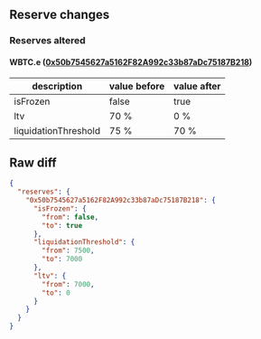 ## Reserve changes

### Reserves altered

#### WBTC.e ([0x50b7545627a5162F82A992c33b87aDc75187B218](https://snowtrace.io/address/0x50b7545627a5162F82A992c33b87aDc75187B218))

| description | value before | value after |
| --- | --- | --- |
| isFrozen | false | true |
| ltv | 70 % | 0 % |
| liquidationThreshold | 75 % | 70 % |


## Raw diff

```json
{
  "reserves": {
    "0x50b7545627a5162F82A992c33b87aDc75187B218": {
      "isFrozen": {
        "from": false,
        "to": true
      },
      "liquidationThreshold": {
        "from": 7500,
        "to": 7000
      },
      "ltv": {
        "from": 7000,
        "to": 0
      }
    }
  }
}
```